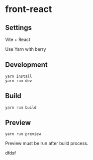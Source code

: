 # front-react

## Settings

Vite + React

Use Yarn with berry

## Development

```
yarn install
yarn run dev
```


## Build

```
yarn run build
```

## Preview

```
yarn run preview
```

Preview must be run after build process.


dfdsf
